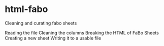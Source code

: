 # html-fabo
Cleaning and curating fabo sheets

Reading the file
Cleaning the columns
Breaking the HTML of FaBo Sheets
Creating a new sheet
Writing it to a usable file
